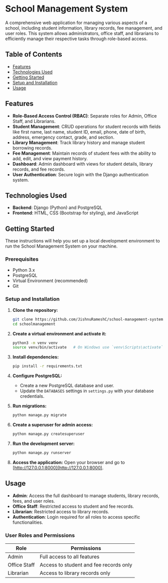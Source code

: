 # School Management System

A comprehensive web application for managing various aspects of a school, including student information, library records, fee management, and user roles. This system allows administrators, office staff, and librarians to efficiently manage their respective tasks through role-based access.

## Table of Contents
- [Features](#features)
- [Technologies Used](#technologies-used)
- [Getting Started](#getting-started)
- [Setup and Installation](#setup-and-installation)
- [Usage](#usage)

## Features

- **Role-Based Access Control (RBAC)**: Separate roles for Admin, Office Staff, and Librarians.
- **Student Management**: CRUD operations for student records with fields like first name, last name, student ID, email, phone, date of birth, address, emergency contact, grade, and section.
- **Library Management**: Track library history and manage student borrowing records.
- **Fee Management**: Maintain records of student fees with the ability to add, edit, and view payment history.
- **Dashboard**: Admin dashboard with views for student details, library records, and fee records.
- **User Authentication**: Secure login with the Django authentication system.
  
## Technologies Used

- **Backend**: Django (Python) and PostgreSQL
- **Frontend**: HTML, CSS (Bootstrap for styling), and JavaScript

## Getting Started

These instructions will help you set up a local development environment to run the School Management System on your machine.

### Prerequisites

- Python 3.x
- PostgreSQL
- Virtual Environment (recommended)
- Git

### Setup and Installation

1. **Clone the repository:**
    ```bash
    git clone https://github.com/JishnuRameshC/school-management-system.git
    cd schoolmanagement
    ```

2. **Create a virtual environment and activate it:**
    ```bash
    python3 -m venv venv
    source venv/bin/activate   # On Windows use `venv\Scripts\activate`
    ```

3. **Install dependencies:**
    ```bash
    pip install -r requirements.txt
    ```

4. **Configure PostgreSQL:**
   - Create a new PostgreSQL database and user.
   - Update the `DATABASES` settings in `settings.py` with your database credentials.

5. **Run migrations:**
    ```bash
    python manage.py migrate
    ```

6. **Create a superuser for admin access:**
    ```bash
    python manage.py createsuperuser
    ```

7. **Run the development server:**
    ```bash
    python manage.py runserver
    ```

8. **Access the application:**
   Open your browser and go to [http://127.0.0.1:8000](http://127.0.0.1:8000).

## Usage

- **Admin**: Access the full dashboard to manage students, library records, fees, and user roles.
- **Office Staff**: Restricted access to student and fee records.
- **Librarian**: Restricted access to library records.
- **Authentication**: Login required for all roles to access specific functionalities.

### User Roles and Permissions

| Role         | Permissions                             |
|--------------|----------------------------------------|
| Admin        | Full access to all features            |
| Office Staff | Access to student and fee records only |
| Librarian    | Access to library records only         |


